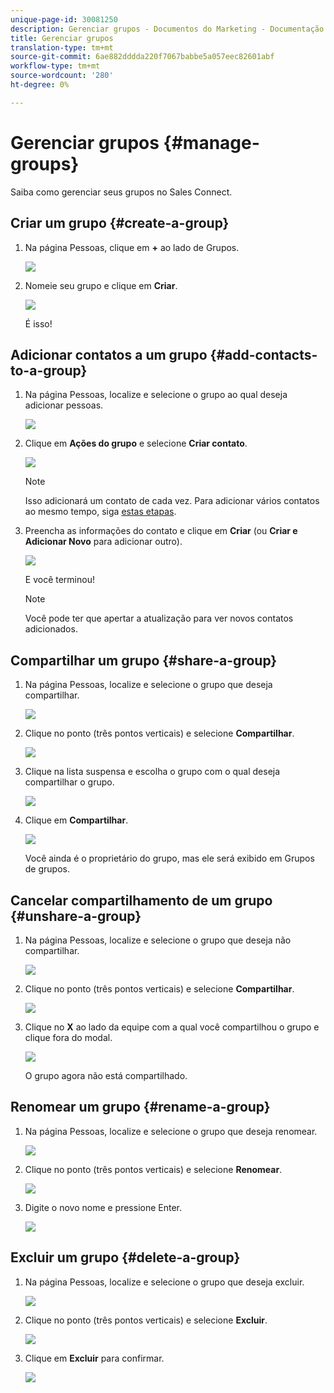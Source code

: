 ```yaml
---
unique-page-id: 30081250
description: Gerenciar grupos - Documentos do Marketing - Documentação do produto
title: Gerenciar grupos
translation-type: tm+mt
source-git-commit: 6ae882dddda220f7067babbe5a057eec82601abf
workflow-type: tm+mt
source-wordcount: '280'
ht-degree: 0%

---
```



# Gerenciar grupos {#manage-groups}

Saiba como gerenciar seus grupos no Sales Connect.

## Criar um grupo {#create-a-group}

1. Na página Pessoas, clique em **+** ao lado de Grupos.

   ![](assets/one-4.png)

1. Nomeie seu grupo e clique em **Criar**.

   ![](assets/two-3.png)

   É isso!

## Adicionar contatos a um grupo {#add-contacts-to-a-group}

1. Na página Pessoas, localize e selecione o grupo ao qual deseja adicionar pessoas.

   ![](assets/three-3.png)

1. Clique em **Ações do grupo** e selecione **Criar contato**.

   ![](assets/four-3.png)

   >[!NOTE]
   >
   >Isso adicionará um contato de cada vez. Para adicionar vários contatos ao mesmo tempo, siga [estas etapas](/help/marketo/product-docs/marketo-sales-connect/people/managing-contacts/import-contacts-via-csv.md).

1. Preencha as informações do contato e clique em **Criar** (ou **Criar e Adicionar Novo** para adicionar outro).

   ![](assets/five-3.png)

   E você terminou!

   >[!NOTE]
   >
   >Você pode ter que apertar a atualização para ver novos contatos adicionados.

## Compartilhar um grupo {#share-a-group}

1. Na página Pessoas, localize e selecione o grupo que deseja compartilhar.

   ![](assets/six.png)

1. Clique no ponto (três pontos verticais) e selecione **Compartilhar**.

   ![](assets/seven.png)

1. Clique na lista suspensa e escolha o grupo com o qual deseja compartilhar o grupo.

   ![](assets/eight.png)

1. Clique em **Compartilhar**.

   ![](assets/nine.png)

   Você ainda é o proprietário do grupo, mas ele será exibido em Grupos de grupos.

## Cancelar compartilhamento de um grupo {#unshare-a-group}

1. Na página Pessoas, localize e selecione o grupo que deseja não compartilhar.

   ![](assets/ten.png)

1. Clique no ponto (três pontos verticais) e selecione **Compartilhar**.

   ![](assets/eleven.png)

1. Clique no **X** ao lado da equipe com a qual você compartilhou o grupo e clique fora do modal.

   ![](assets/twelve.png)

   O grupo agora não está compartilhado.

## Renomear um grupo {#rename-a-group}

1. Na página Pessoas, localize e selecione o grupo que deseja renomear.

   ![](assets/six.png)

1. Clique no ponto (três pontos verticais) e selecione **Renomear**.

   ![](assets/thirteen.png)

1. Digite o novo nome e pressione Enter.

   ![](assets/fourteen.png)

## Excluir um grupo {#delete-a-group}

1. Na página Pessoas, localize e selecione o grupo que deseja excluir.

   ![](assets/fifteen.png)

1. Clique no ponto (três pontos verticais) e selecione **Excluir**.

   ![](assets/sixteen.png)

1. Clique em **Excluir** para confirmar.

   ![](assets/seventeen.png)

